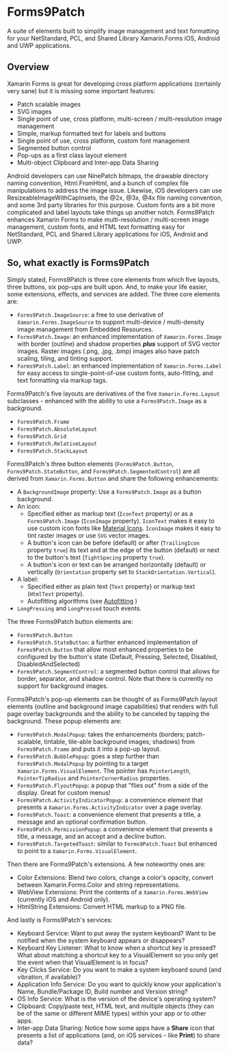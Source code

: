 # Forms9Patch

A suite of elements built to simplify image management and text formatting for your NetStandard, PCL, and Shared Library Xamarin.Forms iOS, Android and UWP applications.

## Overview

Xamarin Forms is great for developing cross platform applications (certainly very sane) but it is missing some important features:

- Patch scalable images
- SVG images
- Single point of use, cross platform, multi-screen / multi-resolution image management
- Simple, markup formatted text for labels and buttons
- Single point of use, cross platform, custom font management
- Segmented button control
- Pop-ups as a first class layout element
- Multi-object Clipboard and Inter-app Data Sharing

Android developers can use NinePatch bitmaps, the drawable directory naming convention, Html.FromHtml, and a bunch of complex file manipulations to address the image issue.  Likewise, iOS developers can use ResizeableImageWithCapInsets, the @2x, @3x, @4x file naming convention, and some 3rd party libraries for this purpose.  Custom fonts are a bit more complicated and label layouts take things up another notch.   Forms9Patch enhances Xamarin Forms to make multi-resolution / multi-screen image management, custom fonts, and HTML text formatting easy for NetStandard, PCL and Shared Library applications for iOS, Android and UWP.

## So, what exactly is Forms9Patch

Simply stated, Forms9Patch is three core elements from which five layouts, three buttons, six pop-ups are built upon.  And, to make your life easier, some extensions, effects, and services are added.   The three core elements are:

- `Forms9Patch.ImageSource`: a free to use derivative of `Xamarin.Forms.ImageSource` to support multi-device / multi-density image management from Embedded Resources.
- `Forms9Patch.Image`: an enhanced implementation of `Xamarin.Forms.Image` with border (outline) and shadow properties  **_plus_** support of SVG vector images.  Raster images (.png, .jpg, .bmp) images also have patch scaling, tiling, and tinting support.
- `Forms9Patch.Label`: an enhanced implementation of `Xamarin.Forms.Label` for easy access to single-point-of-use custom fonts, auto-fitting, and text formatting via markup tags.

Forms9Patch's five layouts are derivatives of the five `Xamarin.Forms.Layout` subclasses - enhanced with the ability to use a `Forms9Patch.Image` as a background.

- `Forms9Patch.Frame`
- `Forms9Patch.AbsoluteLayout`
- `Forms9Patch.Grid`
- `Forms9Patch.RelativeLayout`
- `Forms9Patch.StackLayout`

Forms9Patch's three button elements (`Forms9Patch.Button`, `Forms9Patch.StateButton`, and `Forms9Patch.SegmentedControl`) are all derived from `Xamarin.Forms.Button` and share the following enhancements:

- A `BackgroundImage` property: Use a `Forms9Patch.Image` as a button background.
- An icon:
  - Specified either as markup text (`IconText` property) or as a `Forms9Patch.Image` (`IconImage` property).  `IconText` makes it easy to use custom icon fonts like [Material Icons](https://material.io/icons/).  `IconImage` makes it easy to tint raster images or use `SVG` vector images.  
  - A button's icon can be before (default) or after (`TrailingIcon` property `true`) its text and at the edge of the button (default) or next to the button's text (`TightSpacing` property `true`).  
  - A button's icon or text can be arranged horizontally (default) or vertically (`Orientation` property set to `StackOrientation.Vertical`).
- A label:
  - Specified either as plain text (`Text` property) or markup text (`HtmlText` property).
  - Autofitting algorithms (see [Autofitting](guides/Label.md#autofitting---automatically-resizing-text) )
- `LongPressing` and `LongPressed` touch events.

The three Forms9Patch button elements are:

- `Forms9Patch.Button`
- `Forms9Patch.StateButton`: a further enhanced implementation of `Forms9Patch.Button` that allow most enhanced properties to be configured by the button's state (Default, Pressing, Selected, Disabled, DisabledAndSelected)
- `Forms9Patch.SegmentControl`: a segmented button control that allows for border, separator, and shadow control.  Note that there is currently no support for background images.

Forms9Patch's pop-up elements can be thought of as Forms9Patch layout elements (outline and background image capabilities) that renders with full page overlay backgrounds and the ability to be canceled by tapping the background.  These popup elements are:

- `Forms9Patch.ModalPopup`: takes the enhancements (borders; patch-scalable, tintable, tile-able background images; shadows) from `Forms9Patch.Frame` and puts it into a pop-up layout.
- `Forms9Patch.BubblePopup`: goes a step further than `Forms9Patch.ModalPopup` by pointing to a target `Xamarin.Forms.VisualElement`.  The pointer has `PointerLength`, `PointerTipRadius` and `PointerCornerRadius` properties.
- `Forms9Patch.FlyoutPopup`: a popup that "flies out" from a side of the display.  Great for custom menus!
- `Forms9Patch.ActivityIndicatorPopup`: a convenience element that presents a `Xamarin.Forms.ActivityIndicator` over a page overlay.
- `Forms9Patch.Toast`: a convenience element that presents a title, a message and an optional confirmation button.
- `Forms9Patch.PermissionPopup`: a convenience element that presents a title, a message, and an accept and a decline button.
- `Forms9Patch.TargetedToast`: similar to `Forms9Patch.Toast` but enhanced to point to a `Xamarin.Forms.VisualElement`.

Then there are Forms9Patch's extensions.  A few noteworthy ones are:

- Color Extensions: Blend two colors, change a color's opacity, convert between Xamarin.Forms.Color and string representations.
- WebView Extensions: Print the contents of a `Xamarin.Forms.WebView` (currently iOS and Android only).
- HtmlString Extensions: Convert HTML markup to a PNG file.

And lastly is Forms9Patch's services:

- Keyboard Service: Want to put away the system keyboard?  Want to be notified when the system keyboard appears or disappears?
- Keyboard Key Listener: What to know when a shortcut key is pressed?  What about matching a shortcut key to a VisualElement so you only get the event when that VisualElement is in focus?  
- Key Clicks Service: Do you want to make a system keyboard sound (and vibration, if available)?
- Application Info Service: Do you want to quickly know your application's Name, Bundle/Package ID, Build number and Version string?
- OS Info Service: What is the version of the device's operating system?
- Clipboard: Copy/paste text, HTML text, and multiple objects (they can be of the same or different MIME types) within your app or to other apps.
- Inter-app Data Sharing: Notice how some apps have a **Share** icon that presents a list of applications (and, on iOS services - like **Print**) to share data?  
